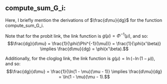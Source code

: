 ## compute_sum_G_i:

Here, I briefly mention the derivations of $\frac{d\mu}{dg}$ for the function compute_sum_G_i.

Note that for the probit link, the link function is $g(\mu) = \Phi^{-1}(\mu)$, and so: 
$$\frac{dg}{d\mu} = \frac{1}{\phi(\Phi^{-1}(\mu))} = \frac{1}{\phi(x'\beta)} \implies \frac{d\mu}{dg} = \phi(x'\beta).$$

Additionally, for the cloglog link, the link function is $g(\mu) = \ln(-\ln(1-\mu))$, and so: 
$$\frac{dg}{d\mu} = \frac{1}{\ln(1 - \mu)(\mu - 1)}  \implies \frac{d\mu}{dg} = \ln(1 - \mu)(\mu - 1).$$


